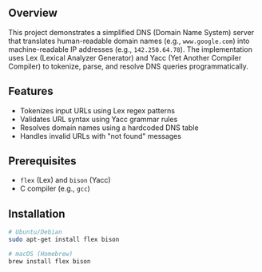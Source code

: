 ## Overview
This project demonstrates a simplified DNS (Domain Name System) server that translates human-readable domain names (e.g., `www.google.com`) into machine-readable IP addresses (e.g., `142.250.64.78`). The implementation uses Lex (Lexical Analyzer Generator) and Yacc (Yet Another Compiler Compiler) to tokenize, parse, and resolve DNS queries programmatically.

## Features
- Tokenizes input URLs using Lex regex patterns
- Validates URL syntax using Yacc grammar rules
- Resolves domain names using a hardcoded DNS table
- Handles invalid URLs with "not found" messages

## Prerequisites
- `flex` (Lex) and `bison` (Yacc)
- C compiler (e.g., `gcc`)

## Installation
```bash
# Ubuntu/Debian
sudo apt-get install flex bison

# macOS (Homebrew)
brew install flex bison
